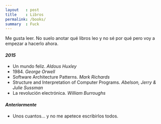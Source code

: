 ```yaml
---
layout   : post
title    : Libros
permalink: /books/
summary  : Fuck
---
```


Me gusta leer. No suelo anotar qué libros leo y no sé por qué
pero voy a empezar a hacerlo ahora.

#### *2015*

- Un mundo feliz. *Aldous Huxley*
- 1984\. *George Orwell*
- Software Architecture Patterns. *Mark Richards*
- Structure and Interpretation of Computer Programs. *Abelson, Jerry & Julie Sussman*
- La revolución electrónica. *William Burroughs*

#### *Anteriormente*

- Unos cuantos... y no me apetece escribirlos todos.



